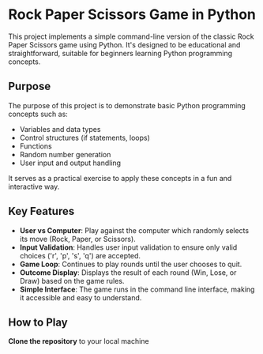 # Rock Paper Scissors Game in Python

This project implements a simple command-line version of the classic Rock Paper Scissors game using Python. It's designed to be educational and straightforward, suitable for beginners learning Python programming concepts.

## Purpose

The purpose of this project is to demonstrate basic Python programming concepts such as:
- Variables and data types
- Control structures (if statements, loops)
- Functions
- Random number generation
- User input and output handling

It serves as a practical exercise to apply these concepts in a fun and interactive way.

## Key Features

- **User vs Computer**: Play against the computer which randomly selects its move (Rock, Paper, or Scissors).
- **Input Validation**: Handles user input validation to ensure only valid choices ('r', 'p', 's', 'q') are accepted.
- **Game Loop**: Continues to play rounds until the user chooses to quit.
- **Outcome Display**: Displays the result of each round (Win, Lose, or Draw) based on the game rules.
- **Simple Interface**: The game runs in the command line interface, making it accessible and easy to understand.

## How to Play

**Clone the repository** to your local machine
